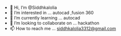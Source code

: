 - 👋 Hi, I’m @Siddhkalolia
- 👀 I’m interested in ... autocad ,fusion 360
- 🌱 I’m currently learning ... autocad 
- 💞️ I’m looking to collaborate on ... hackathon
- 📫 How to reach me ... siddhkalolia3312@gmail.com

<!---
Siddhkalolia/Siddhkalolia is a ✨ special ✨ repository because its `README.md` (this file) appears on your GitHub profile.
You can click the Preview link to take a look at your changes.
--->

